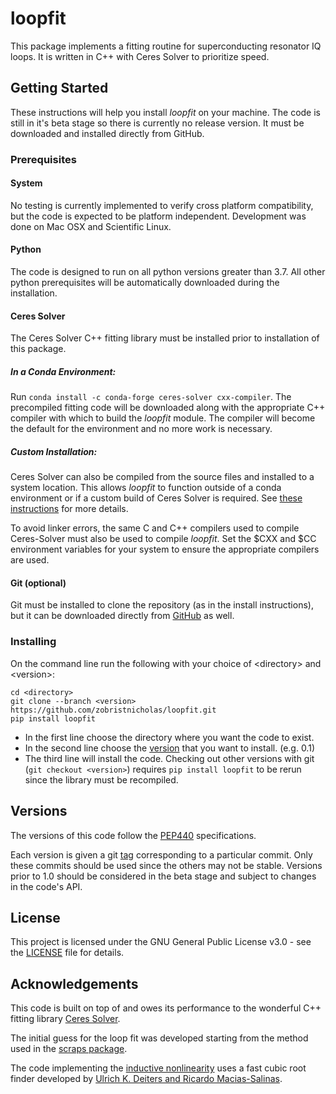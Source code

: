 # loopfit
This package implements a fitting routine for superconducting resonator IQ loops. It is written in C++ with Ceres Solver
to prioritize speed.

## Getting Started
These instructions will help you install _loopfit_ on your machine. The code is still in it's beta stage so there is 
currently no release version. It must be downloaded and installed directly from GitHub.

### Prerequisites
#### System
No testing is currently implemented to verify cross platform compatibility, but the code is expected to be platform 
independent. Development was done on Mac OSX and Scientific Linux.  

#### Python
The code is designed to run on all python versions greater than 3.7. All other python prerequisites will be 
automatically downloaded during the installation. 

#### Ceres Solver
The Ceres Solver C++ fitting library must be installed prior to installation of this package. 

##### In a Conda Environment:
Run ```conda install -c conda-forge ceres-solver cxx-compiler```. The 
precompiled fitting code will be downloaded along with the appropriate C++ compiler with which to build the 
_loopfit_ module. The compiler will become the default for the environment and no more work is necessary.

##### Custom Installation:
Ceres Solver can also be compiled from the source files and installed to a system location. This allows _loopfit_ to
function outside of a conda environment or if a custom build of Ceres Solver is required. See 
[these instructions](http://ceres-solver.org/installation.html) for more details.

To avoid linker errors, the same C and C++ compilers used to compile Ceres-Solver must also be used to compile 
_loopfit_. Set the $CXX and $CC environment variables for your system to ensure the appropriate compilers are used.

#### Git (optional)
Git must be installed to clone the repository (as in the install instructions), but it can be downloaded directly from 
[GitHub](https://github.com/zobristnicholas/loopfit) as well.


### Installing
On the command line run the following with your choice of \<directory\> and \<version\>:
```
cd <directory>
git clone --branch <version> https://github.com/zobristnicholas/loopfit.git
pip install loopfit
```
- In the first line choose the directory where you want the code to exist.
- In the second line choose the [version](https://github.com/zobristnicholas/loopfit/tags) that you want to install. 
(e.g. 0.1)
- The third line will install the code. Checking out other versions with git (```git checkout <version>```) requires 
```pip install loopfit``` to be rerun since the library must be recompiled.

## Versions
The versions of this code follow the [PEP440](https://www.python.org/dev/peps/pep-0440/) specifications.

Each version is given a git [tag](https://github.com/zobristnicholas/loopfit/tags) corresponding to a particular 
commit. Only these commits should be used since the others may not be stable. Versions prior to 1.0 should be considered
in the beta stage and subject to changes in the code's API.

## License 
This project is licensed under the GNU General Public License v3.0 - see the [LICENSE](LICENSE) file for details.

## Acknowledgements 
This code is built on top of and owes its performance to the wonderful C++ fitting library 
[Ceres Solver](http://ceres-solver.org).

The initial guess for the loop fit was developed starting from the method used in the
[scraps package](https://github.com/FaustinCarter/scraps). 

The code implementing the [inductive nonlinearity](https://doi.org/10.1063/1.4794808) uses a fast cubic root finder
developed by [Ulrich K. Deiters and Ricardo Macias-Salinas](https://doi.org/10.1021/ie4038664).